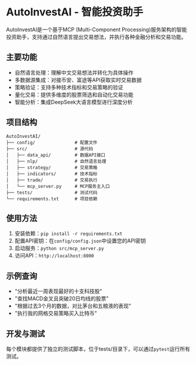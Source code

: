 # AutoInvestAI - 智能投资助手

AutoInvestAI是一个基于MCP (Multi-Component Processing)服务架构的智能投资助手，支持通过自然语言提出交易想法，并执行各种金融分析和交易功能。

## 主要功能

- 自然语言处理：理解中文交易想法并转化为具体操作
- 多数据源集成：对接币安、富途等API获取实时交易数据
- 策略验证：支持多种技术指标和交易策略的验证
- 量化交易：提供多维度的股票筛选和自动化交易功能
- 智能分析：集成DeepSeek大语言模型进行深度分析

## 项目结构

```
AutoInvestAI/
├── config/               # 配置文件
├── src/                  # 源代码
│   ├── data_api/         # 数据API接口
│   ├── nlp/              # 自然语言处理
│   ├── strategy/         # 交易策略
│   ├── indicators/       # 技术指标
│   ├── trade/            # 交易执行
│   └── mcp_server.py     # MCP服务主入口
├── tests/                # 测试代码
└── requirements.txt      # 项目依赖
```

## 使用方法

1. 安装依赖：`pip install -r requirements.txt`
2. 配置API密钥：在`config/config.json`中设置您的API密钥
3. 启动服务：`python src/mcp_server.py`
4. 访问API：`http://localhost:8000`

## 示例查询

- "分析最近一周表现最好的十支科技股"
- "查找MACD金叉且突破20日均线的股票"
- "根据过去3个月的数据，对比茅台和五粮液的表现"
- "执行我的网格交易策略买入比特币"

## 开发与测试

每个模块都提供了独立的测试脚本，位于tests/目录下，可以通过`pytest`运行所有测试。